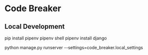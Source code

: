 # Code Breaker

## Local Development

pip install pipenv
pipenv shell
pipenv install django

python manage.py runserver --settings=code_breaker.local_settings